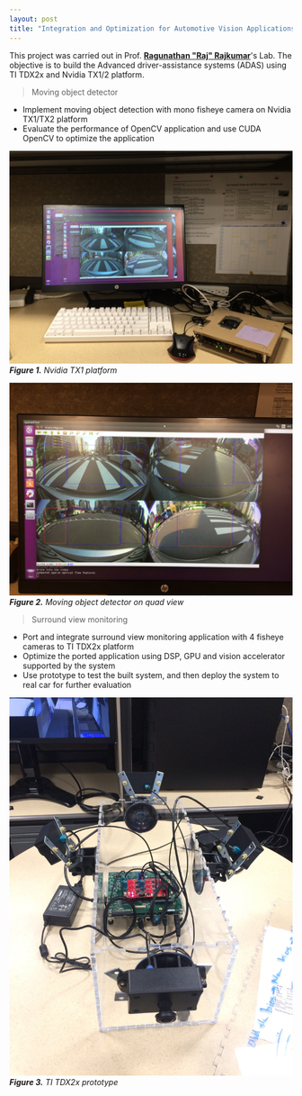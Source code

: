 ```yaml
---
layout: post
title: "Integration and Optimization for Automotive Vision Applications on TI TDX2x and Nvidia TX1/2 platforms"
---
```


This project was carried out in Prof. [**Ragunathan "Raj" Rajkumar**](https://users.ece.cmu.edu/~raj/)'s Lab.
The objective is to build the Advanced driver-assistance systems (ADAS) using TI TDX2x and Nvidia TX1/2 platform.

> Moving object detector

- Implement moving object detection with mono fisheye camera on Nvidia TX1/TX2 platform
- Evaluate the performance of OpenCV application and use CUDA OpenCV to optimize the application

![Nvidia TX1 platform](/images/20170629/Nvidia_TX1_platform.JPG)
***Figure 1.** Nvidia TX1 platform*

![Moving object detector](/images/20170629/moving_object_detector.JPG)
***Figure 2.** Moving object detector on quad view*

> Surround view monitoring

- Port and integrate surround view monitoring application with 4 fisheye cameras to TI TDX2x platform
- Optimize the ported application using DSP, GPU and vision accelerator supported by the system
- Use prototype to test the built system, and then deploy the system to real car for further evaluation

![TI TDX2x platform](/images/20170629/Prototype.JPG)
***Figure 3.** TI TDX2x prototype*

